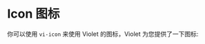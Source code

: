 # Icon 图标

你可以使用 `vi-icon` 来使用 Violet 的图标，Violet 为您提供了一下图标:

<div style="display: flex; gap: 10px; flex-wrap: wrap;">
  <vi-icon name="search" size="100px" />
  <vi-icon name="loading" size="100px" />
  <vi-icon name="check" size="100px" />
  <vi-icon name="close" size="100px" />
  <vi-icon name="delete" size="100px" />
  <vi-icon name="edit" size="100px" />
  <vi-icon name="envelop" size="100px" />
  <vi-icon name="female" size="100px" />
  <vi-icon name="male" size="100px" />
  <vi-icon name="fullscreen" size="100px" />
  <vi-icon name="home" size="100px" />
  <vi-icon name="homeFull" size="100px" />
  <vi-icon name="link" size="100px" />
  <vi-icon name="linux" size="100px" />
  <vi-icon name="mac" size="100px" />
  <vi-icon name="windows" size="100px" />
  <vi-icon name="menu" size="100px" />
  <vi-icon name="minus" size="100px" />
  <vi-icon name="plus" size="100px" />
  <vi-icon name="setting" size="100px" />
  <vi-icon name="top" size="100px" />
  <vi-icon name="user" size="100px" />
  <vi-icon name="warning" size="100px" />
  <vi-icon name="zoomin" size="100px" />
  <vi-icon name="zoomout" size="100px" />
</div>